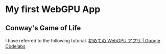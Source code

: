 # My first WebGPU App
## Conway's Game of Life
I have referred to the following tutorial.
[初めての WebGPU アプリ  |  Google Codelabs](https://codelabs.developers.google.com/your-first-webgpu-app?hl=ja)
